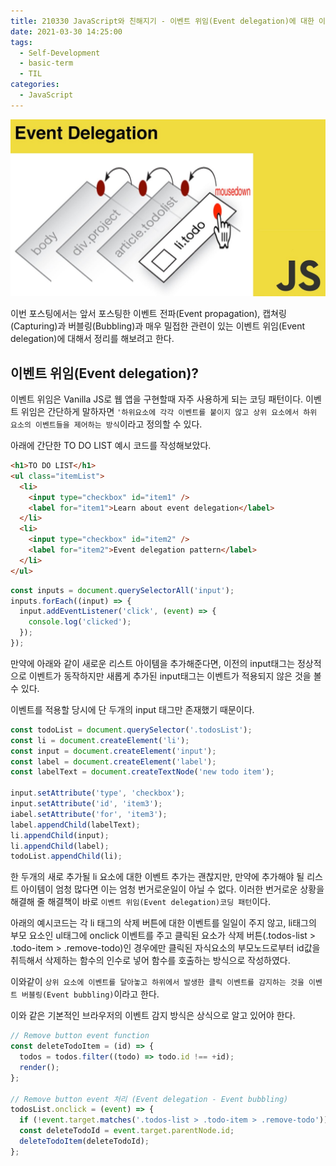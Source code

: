 ```yaml
---
title: 210330 JavaScript와 친해지기 - 이벤트 위임(Event delegation)에 대한 이야기
date: 2021-03-30 14:25:00
tags:
  - Self-Development
  - basic-term
  - TIL
categories:
  - JavaScript
---
```


![](/images/post_images/210330_event_delegation_img.jpeg)

이번 포스팅에서는 앞서 포스팅한 이벤트 전파(Event propagation), 캡쳐링(Capturing)과 버블링(Bubbling)과 매우 밀접한 관련이 있는 이벤트 위임(Event delegation)에 대해서 정리를 해보려고 한다.

## **이벤트 위임(Event delegation)?**

이벤트 위임은 Vanilla JS로 웹 앱을 구현할때 자주 사용하게 되는 코딩 패턴이다.
이벤트 위임은 간단하게 말하자면 `'하위요소에 각각 이벤트를 붙이지 않고 상위 요소에서 하위 요소의 이벤트들을 제어하는 방식`이라고 정의할 수 있다.

아래에 간단한 TO DO LIST 예시 코드를 작성해보았다.

```html
<h1>TO DO LIST</h1>
<ul class="itemList">
  <li>
    <input type="checkbox" id="item1" />
    <label for="item1">Learn about event delegation</label>
  </li>
  <li>
    <input type="checkbox" id="item2" />
    <label for="item2">Event delegation pattern</label>
  </li>
</ul>
```

```javascript
const inputs = document.querySelectorAll('input');
inputs.forEach((input) => {
  input.addEventListener('click', (event) => {
    console.log('clicked');
  });
});
```

만약에 아래와 같이 새로운 리스트 아이템을 추가해준다면, 이전의 input태그는 정상적으로 이벤트가 동작하지만 새롭게 추가된 input태그는 이벤트가 적용되지 않은 것을 볼 수 있다.

이벤트를 적용할 당시에 단 두개의 input 태그만 존재했기 때문이다.

<!-- more -->

```javascript
const todoList = document.querySelector('.todosList');
const li = document.createElement('li');
const input = document.createElement('input');
const label = document.createElement('label');
const labelText = document.createTextNode('new todo item');

input.setAttribute('type', 'checkbox');
input.setAttribute('id', 'item3');
iabel.setAttribute('for', 'item3');
label.appendChild(labelText);
li.appendChild(input);
li.appendChild(label);
todoList.appendChild(li);
```

한 두개의 새로 추가될 li 요소에 대한 이벤트 추가는 괜찮지만, 만약에 추가해야 될 리스트 아이템이 엄청 많다면 이는 엄청 번거로운일이 아닐 수 없다.
이러한 번거로운 상황을 해결해 줄 해결책이 바로 `이벤트 위임(Event delegation)코딩 패턴`이다.

아래의 예시코드는 각 li 태그의 삭제 버튼에 대한 이벤트를 일일이 주지 않고, li태그의 부모 요소인 ul태그에 onclick 이벤트를 주고 클릭된 요소가 삭제 버튼(.todos-list > .todo-item > .remove-todo)인 경우에만 클릭된 자식요소의 부모노드로부터 id값을 취득해서 삭제하는 함수의 인수로 넣어 함수를 호출하는 방식으로 작성하였다.

이와같이 `상위 요소에 이벤트를 달아놓고 하위에서 발생한 클릭 이벤트를 감지하는 것을 이벤트 버블링(Event bubbling)`이라고 한다.

이와 같은 기본적인 브라우저의 이벤트 감지 방식은 상식으로 알고 있어야 한다.

```javascript
// Remove button event function
const deleteTodoItem = (id) => {
  todos = todos.filter((todo) => todo.id !== +id);
  render();
};

// Remove button event 처리 (Event delegation - Event bubbling)
todosList.onclick = (event) => {
  if (!event.target.matches('.todos-list > .todo-item > .remove-todo')) return;
  const deleteTodoId = event.target.parentNode.id;
  deleteTodoItem(deleteTodoId);
};
```
